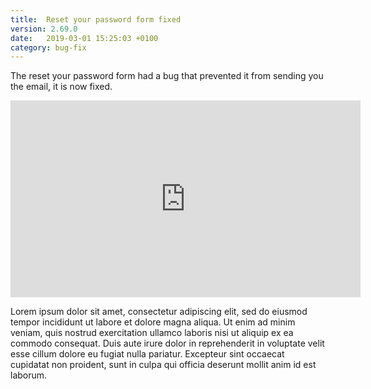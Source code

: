 ```yaml
---
title:  Reset your password form fixed
version: 2.69.0
date:   2019-03-01 15:25:03 +0100
category: bug-fix
---
```


The reset your password form had a bug that prevented it from sending you the email,
it is now fixed.

<iframe width="560" height="315" src="https://www.youtube.com/embed/qvLr5VyGBrY" frameborder="0" allow="accelerometer; autoplay; encrypted-media; gyroscope; picture-in-picture" allowfullscreen></iframe>

Lorem ipsum dolor sit amet, consectetur adipiscing elit, sed do eiusmod tempor incididunt
ut labore et dolore magna aliqua. Ut enim ad minim veniam, quis nostrud exercitation ullamco
laboris nisi ut aliquip ex ea commodo consequat. Duis aute irure dolor in reprehenderit in
voluptate velit esse cillum dolore eu fugiat nulla pariatur. Excepteur sint occaecat
cupidatat non proident, sunt in culpa qui officia deserunt mollit anim id est laborum.
